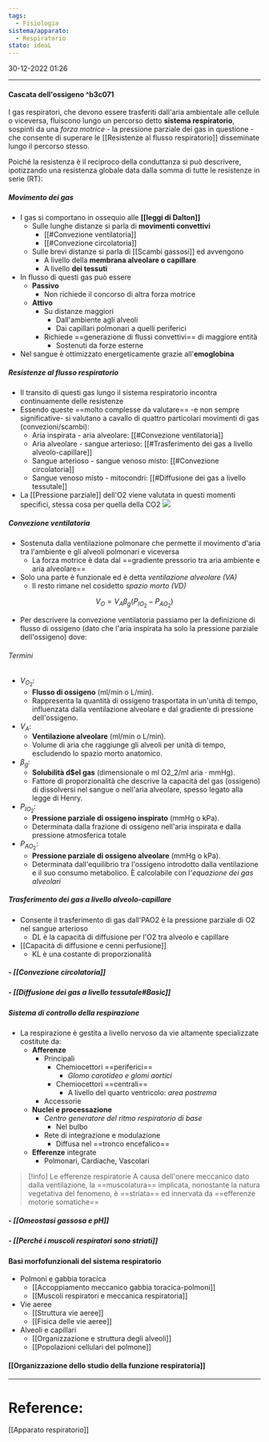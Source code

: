```yaml
---
tags:
  - Fisiologia
sistema/apparato:
  - Respiratorio
stato: ideaL
---
```

30-12-2022 01:26

--- 

#### Cascata dell'ossigeno ^b3c071

I gas respiratori, che devono essere trasferiti dall'aria ambientale alle cellule o viceversa, fluiscono lungo un percorso detto **sistema respiratorio**, sospinti da una *forza motrice* - la pressione parziale dei gas in questione - che consente di superare le [[Resistenze al flusso respiratorio]] disseminate lungo il percorso stesso.

Poiché la resistenza è il reciproco della conduttanza si può descrivere, ipotizzando una resistenza globale data dalla somma di tutte le resistenze in serie (RT):


##### Movimento dei gas

- I gas si comportano in ossequio alle **[[leggi di Dalton]]**
	- Sulle lunghe distanze si parla di **movimenti convettivi**
		- [[#Convezione ventilatoria]]
		- [[#Convezione circolatoria]]
	- Sulle brevi distanze si parla di [[Scambi gassosi]] ed avvengono
		- A livello della **membrana alveolare o capillare** 
		- A livello **dei tessuti**
- In flusso di questi gas può essere
	- **Passivo**
		- Non richiede il concorso di altra forza motrice
	- **Attivo**
		- Su distanze maggiori
			- Dall'ambiente agli alveoli
			- Dai capillari polmonari a quelli periferici
		- Richiede ==generazione di flussi convettivi== di maggiore entità
			- Sostenuti da forze esterne
- Nel sangue è ottimizzato energeticamente grazie all'**emoglobina**

##### Resistenze al flusso respiratorio

-  Il transito di questi gas lungo il sistema respiratorio incontra continuamente delle resistenze 
- Essendo queste ==molto complesse da valutare== -e non sempre significative- si valutano a cavallo di quattro particolari movimenti di gas (convezioni/scambi):
	- Aria inspirata - aria alveolare: [[#Convezione ventilatoria]]
	- Aria alveolare - sangue arterioso: [[#Trasferimento dei gas a livello alveolo-capillare]]
	- Sangue arterioso - sangue venoso misto: [[#Convezione circolatoria]]
	- Sangue venoso misto - mitocondri: [[#Diffusione dei gas a livello tessutale]]
- La [[Pressione parziale]] dell'O2 viene valutata in questi momenti specifici, stessa cosa per quella della CO2 ![](https://i.imgur.com/egAuqSU.png)


##### Convezione ventilatoria
- Sostenuta dalla ventilazione polmonare che permette il movimento d'aria tra l'ambiente e gli alveoli polmonari e viceversa
	- La forza motrice è data dal ==gradiente pressorio tra aria ambiente e aria alveolare== 
- Solo una parte è funzionale ed è detta *ventilazione alveolare (VA)*
    - Il resto rimane nel cosidetto *spazio morto (VD)*

$$V_{O}= V_{A}\beta_g(P_{IO_2}-P_{AO_2})$$
- Per descrivere la convezione ventilatoria passiamo per la definizione di flusso di ossigeno (dato che l'aria inspirata ha solo la pressione parziale dell'ossigeno) dove:
###### Termini
 - $V_{O_2}$:
    - **Flusso di ossigeno** (ml/min o L/min).
    - Rappresenta la quantità di ossigeno trasportata in un'unità di tempo, influenzata dalla ventilazione alveolare e dal gradiente di pressione dell'ossigeno.
- $V_A$:    
    - **Ventilazione alveolare** (ml/min o L/min).
    - Volume di aria che raggiunge gli alveoli per unità di tempo, escludendo lo spazio morto anatomico.
- $\beta_g$:
    - **Solubilità d$el gas** (dimensionale o ml O2_2/ml aria · mmHg).
    - Fattore di proporzionalità che descrive la capacità del gas (ossigeno) di dissolversi nel sangue o nell'aria alveolare, spesso legato alla legge di Henry.
- $P_{IO_2}$:
    - **Pressione parziale di ossigeno inspirato** (mmHg o kPa).
    - Determinata dalla frazione di ossigeno nell'aria inspirata e dalla pressione atmosferica totale
- $P_{AO_2}$:
    - **Pressione parziale di ossigeno alveolare** (mmHg o kPa).
    - Determinata dall'equilibrio tra l'ossigeno introdotto dalla ventilazione e il suo consumo metabolico. È calcolabile con l'*equazione dei gas alveolari*
##### Trasferimento dei gas a livello alveolo-capillare	
- Consente il trasferimento di gas dall'PAO2 è la pressione parziale di O2 nel sangue arterioso
	- DL è la capacità di diffusione per l'O2 tra alveolo e capillare
- [[Capacità di diffusione e cenni perfusione]]
	- KL è una costante di proporzionalità
##### - [[Convezione circolatoria]]
##### - [[Diffusione dei gas a livello tessutale#Basic]] 

##### Sistema di controllo della respirazione
- La respirazione è gestita a livello nervoso da vie altamente specializzate costitute da: 
	- **Afferenze**
		- Principali
			- Chemiocettori ==periferici==
				- *Glomo carotideo e glomi aortici*
			- Chemiocettori ==centrali==
				- A livello del quarto ventricolo: *area postrema*
		- Accessorie
	- **Nuclei e processazione**
		- *Centro generatore del ritmo respiratorio di base*
			- Nel bulbo
		- Rete di integrazione e modulazione
			- Diffusa nel ==tronco encefalico==
	- **Efferenze** integrate
		- Polmonari, Cardiache, Vascolari
>[!info] Le efferenze respiratorie
>A causa dell'onere meccanico dato dalla ventilazione, la ==muscolatura== implicata, nonostante la natura vegetativa del fenomeno, è ==striata== ed innervata da ==efferenze motorie somatiche==

##### - [[Omeostasi gassosa e pH]]
##### - [[Perché i muscoli respiratori sono striati]]
#### Basi morfofunzionali del sistema respiratorio
- Polmoni e gabbia toracica
	- [[Accoppiamento meccanico gabbia toracica-polmoni]]
	- [[Muscoli respiratori e meccanica respiratoria]]
- Vie aeree
	- [[Struttura vie aeree]]
	- [[Fisica delle vie aeree]]
- Alveoli e capillari
	- [[Organizzazione e struttura degli alveoli]]
	- [[Popolazioni cellulari del polmone]]
#### [[Organizzazione dello studio della funzione respiratoria]]















--- 
# Reference:
[[Apparato respiratorio]]


